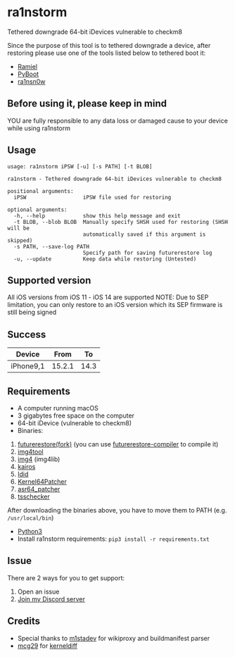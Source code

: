 # ra1nstorm
Tethered downgrade 64-bit iDevices vulnerable to checkm8

Since the purpose of this tool is to tethered downgrade a device, after restoring please use one of the tools listed below to tethered boot it:
* [Ramiel](https://github.com/MatthewPierson/Ramiel)
* [PyBoot](https://github.com/MatthewPierson/PyBoot)
* [ra1nsn0w](https://github.com/tihmstar/ra1nsn0w)
## Before using it, please keep in mind
YOU are fully responsible to any data loss or damaged cause to your device while using ra1nstorm
## Usage
```
usage: ra1nstorm iPSW [-u] [-s PATH] [-t BLOB]

ra1nstorm - Tethered downgrade 64-bit iDevices vulnerable to checkm8

positional arguments:
  iPSW                  iPSW file used for restoring

optional arguments:
  -h, --help            show this help message and exit
  -t BLOB, --blob BLOB  Manually specify SHSH used for restoring (SHSH will be
                        automatically saved if this argument is skipped)
  -s PATH, --save-log PATH
                        Specify path for saving futurerestore log
  -u, --update          Keep data while restoring (Untested)
```
## Supported version
All iOS versions from iOS 11 - iOS 14 are supported
NOTE: Due to SEP limitation, you can only restore to an iOS version which its SEP firmware is still being signed
## Success
|  Device   |  From  |   To   |
|-----------|--------|--------|
| iPhone9,1 | 15.2.1 |  14.3  |
## Requirements
* A computer running macOS
* 3 gigabytes free space on the computer
* 64-bit iDevice (vulnerable to checkm8)
* Binaries:
1. [futurerestore(fork)](https://github.com/Mini-Exploit/futurerestore) (you can use [futurerestore-compiler](https://github.com/Mini-Exploit/futurerestore-compiler) to compile it)
2. [img4tool](https://github.com/tihmstar/img4tool)
3. [img4](https://github.com/xerub/img4lib) (img4lib)
4. [kairos](https://github.com/dayt0n/kairos)
5. [ldid](https://drive.google.com/uc?export=download&id=1_amZww5ypZ9gcdHDlNmEL2Zh-t3eLKXi)
6. [Kernel64Patcher](https://github.com/Ralph0045/Kernel64Patcher)
7. [asr64_patcher](https://github.com/exploit3dguy/asr64_patcher)
8. [tsschecker](https://github.com/1Conan/tsschecker)

After downloading the binaries above, you have to move them to PATH (e.g. ```/usr/local/bin```)

* [Python3](https://www.python.org/downloads/)
* Install ra1nstorm requirements: ```pip3 install -r requirements.txt```
## Issue
There are 2 ways for you to get support:
1. Open an issue
2. [Join my Discord server](https://discord.gg/nK3Uu6BaDN) 

## Credits
* Special thanks to [m1stadev](https://github.com/m1stadev) for wikiproxy and buildmanifest parser
* [mcg29](https://github.com/mcg29) for [kerneldiff](https://github.com/mcg29/kerneldiff)
